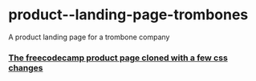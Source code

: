 # product--landing-page-trombones
A product landing page for a trombone company
### [The freecodecamp product page cloned with a few css changes](https://robert-dor.github.io/product--landing-page-trombones/)
